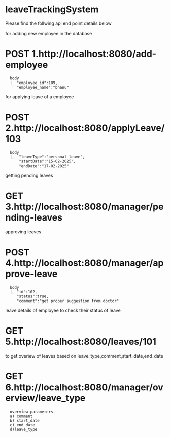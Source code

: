 # leaveTrackingSystem

Please find the follwing api end point details below

for adding new employee in the database
# POST  1.http://localhost:8080/add-employee     
      body
      |_ "employee_id":109,
         "employee_name":"bhanu"

for applying leave of a employee
# POST  2.http://localhost:8080/applyLeave/103
      body
      |_  "leaveType":"personal leave",
          "startDate":"15-02-2025",
          "endDate":"17-02-2025"

getting pending leaves
# GET   3.http://localhost:8080/manager/pending-leaves


approving leaves
# POST  4.http://localhost:8080/manager/approve-leave
      body
      |_ "id":102,
         "status":true,
         "comment":"get proper suggestion from doctor"

leave details of employee to check their status of leave
# GET   5.http://localhost:8080/leaves/101

to get overiew of leaves based on leave_type,comment,start_date,end_date
# GET   6.http://localhost:8080/manager/overview/leave_type
      overview parameters
      a) comment
      b) start_date
      c) end_date
      d)leave_type
          


